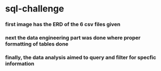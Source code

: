 # sql-challenge

### first image has the ERD of the 6 csv files given
### next the data engineering part was done where proper formatting of tables done
### finally, the data analysis aimed to query and filter for specfic information
